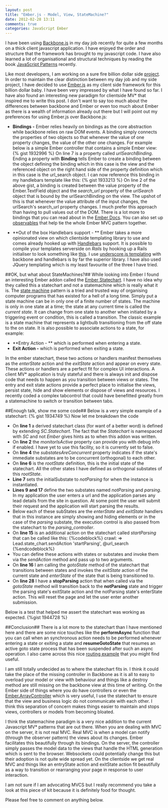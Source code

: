 ```yaml
---
layout: post
title: "Ember.js - Model, View, StateMachine?"
date: 2012-02-28 13:11
comments: true
categories: JavaScript Ember
---
```

I have been using <a href="http://documentcloud.github.com/backbone/" target="_blank">Backbone.js</a> in my day job recently for quite a few months on a thick client javascript application.  I have enjoyed the order and structure that the framework has brought to my javascript code.  I have also learned a lot of organisational and structural techniques by reading the book <a href="http://www.amazon.co.uk/JavaScript-Patterns-Stoyan-Stefanov/dp/0596806752/ref=sr_1_1?ie=UTF8&qid=1330435566&sr=8-1" href="_blank">JavaScript Patterns</a> recently.

Like most developers, I am working on a sure fire billion dollar side <a href="http://www.leadcapturer.com" target="_blank">project</a>.  In order to maintain the clear distinction between my day job and my side project, I have decided to use <a href="http://emberjs.com/">Ember.js</a> as my client side framework for this billion dollar baby.  I have been very impressed by what I have found so far.  I have also found an interesting new paradigm for clientside MV* that inspired me to write this post.  I don't want to say too much about the differences between backbone and Ember or even too much about Ember as there is a wealth of information already out there but I will point out my preferences for using Ember.js over Backbone.js:

- **Bindings -** Ember relies heavily on bindings as the core abstraction while backbone relies on raw DOM events.  A binding simply connects the properties of two objects so that whenever the value of one property changes, the value of the other one changes.  For example below is a simple Ember controller that contains a simple Ember view:
{% gist 1932996 %}
On line 7 is a property called *urlSearchBinding*. Ending a property with **Binding** tells Ember to create a binding between the object defining the binding which in this case is the view and the referenced object on the right hand side of the property definition which in this case is the url_search object.  I can now reference this binding in my handlebars template like this:
{% gist 1933213 %}
On line 2 of the above gist, a binding is created between the value property of the Ember.TextField object and the *search_url* property of the *urlSearch* object that is bound by the urlSearchBinding on the view.  The upshot of this is that whenever the value attribute of the input changes, the urlSearch's search_url property  changes.  I much prefer this approach than having to pull values out of the DOM.  There is a lot more to bindings that you can read about in the <a href="http://ember-docs.herokuapp.com/#doc=Ember.Binding&src=false" target="_blank">Ember Docs</a>.  You can also set up <a href="http://ember-docs.herokuapp.com/#doc=Ember.Observable&src=false" target="_blank">observables</a> that help tie the whole Ember MVC pattern together.

- **Out of the box Handlebars support - ** Ember takes a more opinionated view on which clientside templating library to use and comes already hooked up with <a href="http://www.handlebarsjs.com">Handlebars</a> support.  It is possible to compile your templates serverside on *Rails* by hooking up a Rails initialiser to look something like <a href="https://gist.github.com/1780841" target="_blank">this</a>.  I use <a href="http://documentcloud.github.com/underscore/#template" target="_blank">underscore.js templating</a> with backbone and handlebars is by far the superior library.  I have also used JQuery templating which is my least favourite of the three I have tried.

##OK, but what about StateMachines?##
While looking into Ember I found an interesting Ember addon called the <a href="https://github.com/emberjs-addons/sproutcore-statechart" target="_blank">Ember Statechart</a>.  I have no idea why they called this a statechart and not a statemachine which is really what it is.  The <a href="http://en.wikipedia.org/wiki/Finite-state_machine" targe="_blank">state machine</a> pattern is a tried and trusted way of organising computer programs that has existed for a hell of a long time.  Simply put a state machine can be in only one of a finite number of states.  The machine is only in one state at a time;  the state at any current time is called the *current state*.  It can change from one state to another when initiated by a triggering event or condition, this is called a transition.  The classic example is a state machine that represents a lightbulb transitioning from the off state to the on state.  It is also possible to associate actions to a state, for example:

- **Entry Action - ** which is performed when entering a state.
- **Exit Action -** which is performed when exiting a state.

In the ember statechart, these two actions or handlers manifest themselves as the *enterState* action and the *exitState* action and appear on every state.  These actions or handlers are a perfect fit for complex UI interactions.  A client MV* application is truly stateful and there is always init and dispose code that needs to happen as you transition between views or states. The entry and exit state actions provide a perfect place to initialise the views, persist state, hide and show elements or dispose of views and resources.  I recently coded a complex tabcontrol that could have benefitted greatly from a statemachine to switch or transition between tabs.

##Enough talk, show me some code##
Below is a very simple example of a statechart:
{% gist 1934749 %}
Now let me breakdown the code

- On **line 1** a derived statechart class (for want of a better word) is defined by extending *SC.Statechart*.  The fact that the *Statechart* is namespaced with *SC* and not *Ember* gives hints as to when this addon was written.
- On **line 2** the *monitorIsActive* property can provide you with debug info if enabled.  I have yet to use this facility, so it is currently set to false.
- On **line 4** the *substatesAreConcurrent* property indicates if the state's immediate substates are to be concurrent (orthogonal) to each other. 
- On **line 6** is the *rootState* definition, this is the initial state of the statechart.  All the other states I have defined as orthogonal substates of this *rootState*.
- **Line 7** sets the initialSubstate to *notParsing* for when the instance is instantiated.
- **Lines 9 and 17** define the two substates named *notParsing* and *parsing*.  In my application the user enters a url and the application parses any lead details from the site in question.  At some point the user will submit their request and the application will start parsing the results.
- Below each of these subStates are the *enterState* and *exitState* handlers that in this instance are simply showing and hiding elements or in the case of the *parsing* substate, the execution control is also passed from the statechart to the *parsing_controller*.
- On **line 15** is an additional action on the statechart called *startParsing* that can be called like this:
{%codeblock%}
crawl: =>
  Lead.state_chart.sendAction 'startParsing', @url_search
{%endcodeblock%}
- You can define these actions with states or substates and invoke them via the *sendAction* method and pass up to two arguments.
- On **line 16** I am calling the *gotoState* method of the statechart that transitions between states and invokes the *exitState* action of the current state and *enterState* of the state that is being transitioned to.
- On **line 28** I have a **stopParsing** action that when called via the *gotoState* method will transition back to the **notParsing** state and trigger the parsing state's exitState action and the notParsing state's enterState action.  This will reset the page and let the user enter another submission.

Below is a test that helped me assert the statechart was working as expected.
{%gist 1944728 %}

##Conclusion##
There is a lot more to the statechart than I have mentioned here and there are some nice touches like the **performAsync** function that you can call when an synchronous action needs to be performed whenever entering a state or exiting a state and **resumeGotoState** that resumes an active goto state process that has been suspended after such an async operation.  I also came across this nice <a href="https://github.com/DominikGuzei/ember-routing-statechart-example" target="_blank">routing example</a> that you might find useful.

I am still totally undecided as to where the statechart fits in.  I think it could take the place of the missing controller in Backbone as it is all to easy to overload your model or view with behaviour and things like a destroy method are still missing on the backbone view at this time of writing.  On the Ember side of things where you do have controllers or even the <a href="http://ember-docs.herokuapp.com/#doc=Ember.ArrayController&src=false" target="_blank">Ember.ArrayController</a> which is very useful, I use the statechart to ensure that the view and business logic do not communicate with each other.  I think this separation of concern makes things easier to maintain and stops views, controllers or models from becoming bloated.  

I think the statemachine paradigm is a very nice addition to the current Javascript MV* patterns that are out there.  When you are dealing with MVC on the server, it is not real MVC.  Real MVC is when a model can notify (through the observer pattern) the views about its changes.  Ember facilitates this beautifully through its bindings.  On the server, the controller simply passes the model data to the views that handle the HTML generation which is sent to the browser.  Websockets could potentially change this but their adoption is not quite wide spread yet.  On the clientside we get real MVC and things like an entryState action and exitState action fit beautifully as a way to transition or rearranging your page in response to user interaction.
 
I am not sure if I am advocating MVCS but I really recommend you take a look at this piece of kit because it is definitely food for thought.

Please feel free to comment on anything below.